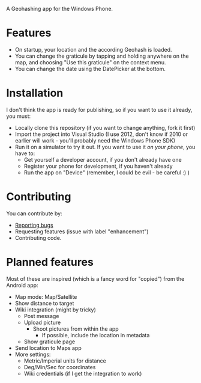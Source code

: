 A Geohashing app for the Windows Phone.

Features
========
* On startup, your location and the according Geohash is loaded.
* You can change the graticule by tapping and holding anywhere on the map, and choosing "Use this graticule" on the context menu.
* You can change the date using the DatePicker at the bottom.

Installation
============
I don't think the app is ready for publishing, so if you want to use it already, you must:
* Locally clone this repository (if you want to change anything, fork it first)
* Import the project into Visual Studio (I use 2012, don't know if 2010 or earlier will work - you'll probably need the Windows Phone SDK)
* Run it on a simulator to try it out. If you want to use it *on your phone*, you have to:
  * Get yourself a developer account, if you don't already have one
  * Register your phone for development, if you haven't already
  * Run the app on "Device" (remember, I could be evil - be careful :) )

Contributing
============
You can contribute by:
* [Reporting bugs](https://github.com/lucaswerkmeister/wp_geohashing/issues)
* Requesting features (issue with label "enhancement")
* Contributing code.

Planned features
================
Most of these are inspired (which is a fancy word for "copied") from the Android app:
* Map mode: Map/Satellite
* Show distance to target
* Wiki integration (might by tricky)
  * Post message
  * Upload picture
    * Shoot pictures from within the app
      * If possible, include the location in metadata
  * Show graticule page
* Send location to Maps app
* More settings:
  * Metric/Imperial units for distance
  * Deg/Min/Sec for coordinates
  * Wiki credentials (if I get the integration to work)
